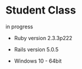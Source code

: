 # Student Class

in progress

* Ruby version 2.3.3p222

* Rails version 5.0.5

* Windows 10 - 64bit

